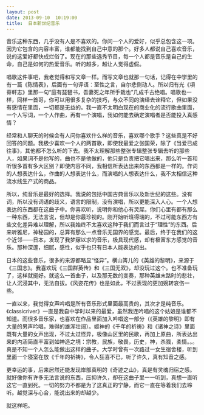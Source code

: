 ```yaml
---
layout: post
date: 2013-09-10  10:19:00
title:  日本新世纪音乐
---
```


<p>
音乐这种东西，几乎没有人是不喜欢的。你问一个人的爱好，似乎总包含这一项。因为它包含的内容丰富，谁都能找到自己中意的那个。好多人都说自己喜欢音乐，说的这爱好都快成烂俗了。现在的那些选秀节目，每一个人都是音乐是自己的生命，自己是如何的热爱音乐。听的越多，越让人觉得虚假。

<!--more-->
唱歌这件事吧，我老觉得和写文章一样。而写文章也就那一句话，记得在中学里的有一篇《陈情表》，后面有一句评语：至性之言，自尔悲侧动人。所以归有光《項脊軒志》里那一句“庭有琵琶书，吾妻死之年所手栽也”几成千古绝唱。唱歌也一样，同样一首哥，你可以用很多复杂的技巧，与众不同的演绎去诠释它，但如果没有感情在里面，一切都是无益的。我一直不太明白现在的商业化的流行歌曲里面，一个人写词，一个人作曲，再有一个演唱，我如何能去确定演唱者是否能投入真感情？

经常和人聊天的时候会有人问你喜欢什么样的音乐，喜欢哪个歌手？这些真是不好回答的问题。我极少喜欢一个人的两首歌，即使我最爱之张国荣，除了《当爱已成往事》，其他都不怎么听的下去。我不太理解那些整张专辑整张专辑去听的那些人，如果词不是他写的，曲也不是他做的，他只是负责把它唱出来，那么听一首和听很多首有多大区别？即使内容不同，我相信所表达出来的东西都是一样的。作词的人想表达什么，作曲的人想表达什么，而演唱的人想表达什么，我不太相信这种流水线生产式的商品。

所以，纯音乐是最好的选择。我说的包括中国古典音乐以及新世纪的这些。没有词，所以没有词语的歧义，语言的限制，没有演唱，所以更能深入人心。一个人想表达的东西都在这曲子中。你喜欢听，说明你和他心有灵犀。你们心里有都有那么一种东西，无法言说，但却是你最珍视的。刚开始听班得瑞的，不过可能东西方有些文化差异难以理解，所以我始终不太喜欢这种于我们而言过于“理性”的东西。后来听雅尼，神秘园的，总算有那么一点音乐无国界的感觉。最后，终于在我们的这个近邻——日本，发现了我梦寐以求的音乐，极具现代感，却有极富东方感觉的音乐。那种深邃，细腻，感性，似乎也只有日本人能表达的出。

日本的这些音乐，很多的来源都略显“怪异”。横山箐儿的《英雄的黎明》，来源于《三国志》。我喜欢玩《三国群英传》和《三国无双》，却没玩过这个。也不准备玩了，这样就挺好。就这么一首曲子，以及那无数的变奏，那种英雄末路时的悲壮，让人沉浸其中，无法自拔。《风姿花传》也是如此，不过表现的更加婉转哀伤一些。

一直以来，我觉得女声吟唱是所有音乐形式里面最高贵的，其次才是纯音乐。《classicriver》一直是我自中学时以来的最爱，虽然我连吟唱的这个姑娘是谁都不知道。而很多音乐家，也喜欢在作品里面加入吟唱这一部分（《英雄的黎明》即有大量的男声吟唱，难得的雄浑壮阔）。姬神的《千年的祈祷》和《诸神之诗》里面既有大量的女声出现，不过太过怪异，极像山区里的民歌，再加上原曲，所表达出来的内涵简直丰富到如神造之境：宗教，民族，敬畏，历史，神，杀戮，柔情。。。真是不知一个人怎么能做出这样的曲子。大学时曾有一次路过一女生宿舍楼，听到里面一个寝室在放《千年的祈祷》，令人狂喜不已，听了许久，真有知音之感。

更幸运的事，后来居然还能发现岸部真明的《奇迹之山》，真是有灵魂归宿之感。就好像你有许多无法言说的东西，压抑许久，却在这曲子里一一听到，真想一直听这它一直到死。一切的努力不都是为了这真正的宁静，而它一直在等着我们去聆听。越觉深与心合，能说出来的却越少。

就这样吧。

</p>
